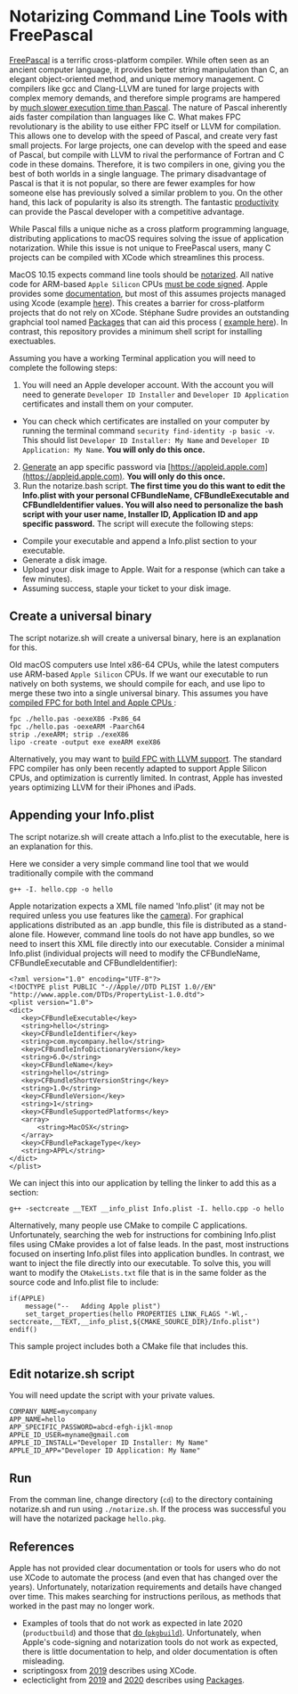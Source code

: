 # Notarizing Command Line Tools with FreePascal

[FreePascal](https://www.freepascal.org) is a terrific cross-platform compiler. While often seen as an ancient computer language, it provides better string manipulation than C, an elegant object-oriented method, and unique memory management. C compilers like gcc and Clang-LLVM are tuned for large projects with complex memory demands, and therefore simple programs are hampered by [much slower execution time than Pascal](https://github.com/bdrung/startup-time). The nature of Pascal inherently aids faster compilation than languages like C. What makes FPC revolutionary is the ability to use either FPC itself or LLVM for compilation. This allows one to develop with the speed of Pascal, and create very fast small projects. For large projects, one can develop with the speed and ease of Pascal, but compile with LLVM to rival the performance of Fortran and C code in these domains. Therefore, it is two compilers in one, giving you the best of both worlds in a single language. The primary disadvantage of Pascal is that it is not popular, so there are fewer examples for how someone else has previously solved a similar problem to you. On the other hand, this lack of popularity is also its strength. The fantastic [productivity](https://citeseerx.ist.psu.edu/viewdoc/download?doi=10.1.1.651.684&rep=rep1&type=pdf) can provide the Pascal developer with a competitive advantage. 

While Pascal fills a unique niche as a cross platform programming language, distributing applications to macOS requires solving the issue of application notarization. While this issue is not unique to FreePascal users, many C projects can be compiled with XCode which streamlines this process. 

MacOS 10.15 expects command line tools should be [notarized](https://mjtsai.com/blog/2019/06/17/notarizing-command-line-tools-for-macos-10-15/). All native code for ARM-based `Apple Silicon` CPUs [must be code signed](http://www.rahulgaitonde.org/blog/2020/11/12/apple-m1-and-the-ultimate-closed-system-part-1/). Apple provides some [documentation](https://developer.apple.com/documentation/security/notarizing_your_app_before_distribution), but most of this assumes projects managed using Xcode (example [here](https://scriptingosx.com/2019/09/notarize-a-command-line-tool/)). This creates a barrier for cross-platform projects that do not rely on XCode. Stéphane Sudre provides an outstanding graphcial tool named [Packages](http://s.sudre.free.fr/Software/Packages/about.html) that can aid this process ( [example here](https://eclecticlight.co/2020/08/27/building-and-notarizing-command-tools-as-universal-binaries/)). In contrast, this repository provides a minimum shell script for installing exectuables. 

Assuming you have a working Terminal application you will need to complete the following steps:
 1. You will need an Apple developer account. With the account you will need to generate `Developer ID Installer` and `Developer ID Application` certificates and install them on your computer.
  - You can check which certificates are installed on your computer by running the terminal command `security find-identity -p basic -v`. This should list `Developer ID Installer: My Name` and `Developer ID Application: My Name`. **You will only do this once.**
 2. [Generate](https://support.apple.com/en-us/HT204397) an app specific password via [https://appleid.apple.com](https://appleid.apple.com). **You will only do this once.** 
 3. Run the notarize.bash script. **The first time you do this want to edit the Info.plist with your personal CFBundleName, CFBundleExecutable and CFBundleIdentifier values. You will also need to personalize the bash script with your user name, Installer ID, Application ID and app specific password.** The script will execute the following steps:
  - Compile your executable and append a Info.plist section to your executable. 
  - Generate a disk image.
  - Upload your disk image to Apple. Wait for a response (which can take a few minutes).
  - Assuming success, staple your ticket to your disk image.
  
  
## Create a universal binary

The script notarize.sh will create a universal binary, here is an explanation for this. 

Old macOS computers use Intel x86-64 CPUs, while the latest computers use ARM-based `Apple Silicon` CPUs. If we want our executable to run natively on both systems, we should compile for each, and use lipo to merge these two into a single universal binary. This assumes you have [compiled FPC for both Intel and Apple CPUs ](https://wiki.freepascal.org/macOS_Big_Sur_changes_for_developers#ARM64.2FAArch64.2FApple_Silicon_Support):

 ```
fpc ./hello.pas -oexeX86 -Px86_64
fpc ./hello.pas -oexeARM -Paarch64
strip ./exeARM; strip ./exeX86
lipo -create -output exe exeARM exeX86
 ```
 
 Alternatively, you may want to [build FPC with LLVM support](https://wiki.freepascal.org/LLVM). The standard FPC compiler has only been recently adapted to support Apple Silicon CPUs, and optimization is currently limited. In contrast, Apple has invested years optimizing LLVM for their iPhones and iPads.
  
## Appending your Info.plist

The script notarize.sh will create attach a Info.plist to the executable, here is an explanation for this. 

Here we consider a very simple command line tool that we would traditionally compile with the command
 ```
 g++ -I. hello.cpp -o hello
 ```
Apple notarization expects a XML file named 'Info.plist' (it may not be required unless you use features like the [camera](https://stackoverflow.com/questions/55518922/missing-info-plist-file-for-c-command-line-tool-application-within-xcode)). For graphical applications distributed as an .app bundle, this file is distributed as a stand-alone file. However, command line tools do not have app bundles, so we need to insert this XML file directly into our executable. Consider a minimal Info.plist (individual projects will need to modify the CFBundleName, CFBundleExecutable and CFBundleIdentifier):
 ```
 <?xml version="1.0" encoding="UTF-8"?>
<!DOCTYPE plist PUBLIC "-//Apple//DTD PLIST 1.0//EN" "http://www.apple.com/DTDs/PropertyList-1.0.dtd">
<plist version="1.0">
<dict>
	<key>CFBundleExecutable</key>
	<string>hello</string>
	<key>CFBundleIdentifier</key>
	<string>com.mycompany.hello</string>
	<key>CFBundleInfoDictionaryVersion</key>
	<string>6.0</string>
	<key>CFBundleName</key>
	<string>hello</string>
	<key>CFBundleShortVersionString</key>
	<string>1.0</string>
	<key>CFBundleVersion</key>
	<string>1</string>
	<key>CFBundleSupportedPlatforms</key>
	<array>
		<string>MacOSX</string>
	</array>
	<key>CFBundlePackageType</key>
	<string>APPL</string>
</dict>
</plist>
```
 We can inject this into our application by telling the linker to add this as a section:
```
g++ -sectcreate __TEXT __info_plist Info.plist -I. hello.cpp -o hello
```  
Alternatively, many people use CMake to compile C applications. Unfortunately, searching the web for instructions for combining Info.plist files using CMake provides a lot of false leads. In the past, most instructions focused on inserting Info.plist files into application bundles. In contrast, we want to inject the file directly into our executable. To solve this, you will want to modify the `CMakeLists.txt` file  that is in the same folder as the source code and Info.plist file to include:
``` 
if(APPLE)
    message("--   Adding Apple plist")
    set_target_properties(hello PROPERTIES LINK_FLAGS "-Wl,-sectcreate,__TEXT,__info_plist,${CMAKE_SOURCE_DIR}/Info.plist")
endif()
``` 
This sample project includes both a CMake file that includes this.

## Edit notarize.sh script

You will need update the script with your private values.
``` 
COMPANY_NAME=mycompany
APP_NAME=hello
APP_SPECIFIC_PASSWORD=abcd-efgh-ijkl-mnop
APPLE_ID_USER=myname@gmail.com
APPLE_ID_INSTALL="Developer ID Installer: My Name"
APPLE_ID_APP="Developer ID Application: My Name"
``` 

## Run

From the comman line, change directory (`cd`) to the directory containing notarize.sh and run using `./notarize.sh`.  If the process was successful you will have the notarized package `hello.pkg`.

## References

Apple has not provided clear documentation or tools for users who do not use XCode to automate the process (and even that has changed over the years). Unfortunately, notarization requirements and details have changed over time. This makes searching for instructions perilous, as methods that worked in the past may no longer work.

 - Examples of tools that do not work as expected in late 2020 (`productbuild`) and those that [do (`pkgbuild`)](https://developer.apple.com/forums/thread/669188). Unfortunately, when Apple's code-signing and notarization tools do not work as expected, there is little documentation to help, and older documentation is often misleading.
 - scriptingosx from [2019](https://scriptingosx.com/2019/09/notarize-a-command-line-tool/) describes using XCode.
 - eclecticlight from [2019](https://eclecticlight.co/2019/06/13/building-and-delivering-command-tools-for-catalina/) and [2020](https://eclecticlight.co/2020/08/27/building-and-notarizing-command-tools-as-universal-binaries/) describes using [Packages](http://s.sudre.free.fr/Software/Packages/about.html).

